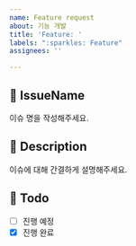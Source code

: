 ```yaml
---
name: Feature request
about: 기능 개발
title: 'Feature: '
labels: ":sparkles: Feature"
assignees: ''

---
```


## 🍒 IssueName
이슈 명을 작성해주세요.

## 📝 Description
이슈에 대해 간결하게 설명해주세요.

## 🌱 Todo
- [ ] 진행 예정 
- [x] 진행 완료
